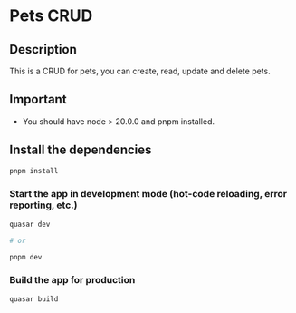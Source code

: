 # Pets CRUD

## Description
This is a CRUD for pets, you can create, read, update and delete pets.

## Important
- You should have node > 20.0.0 and pnpm installed.

## Install the dependencies
```bash
pnpm install
```

### Start the app in development mode (hot-code reloading, error reporting, etc.)
```bash
quasar dev

# or

pnpm dev
```


### Build the app for production
```bash
quasar build
```

<!-- ### TO-DO
- [ ] Add tests
- [ ] Add more validations
- [ ] Add mobile version
- [ ] Add backend
- [ ] Deploy -->
